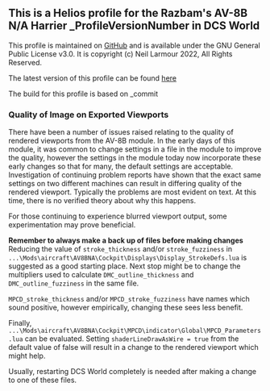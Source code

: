 ## This is a Helios profile for the Razbam's AV-8B N/A Harrier _ProfileVersionNumber in DCS World

This profile is maintained on [GitHub](_ProjectURL) and is available under the GNU General Public License v3.0.  It is copyright (c) Neil Larmour 2022, All Rights Reserved.

The latest version of this profile can be found [here](_Repository)

The build for this profile is based on _commit

### Quality of Image on Exported Viewports

There have been a number of issues raised relating to the quality of rendered viewports from the AV-8B module.  In the early days of this
module, it was common to change settings in a file in the module to improve the quality, however the settings in the module today
now incorporate these early changes so that for many, the default settings are acceptable.
Investigation of continuing problem reports have shown that the exact same settings on two different machines can result in differing
quality of the rendered viewport.  Typically the problems are most evident on text.  At this time, there is no verified theory about why this happens.

For those continuing to experience blurred viewport output, some experimentation may prove beneficial.

**Remember to always make a back up of files before making changes**
Reducing the value of `stroke_thickness` and/or `stroke_fuzziness` in `...\Mods\aircraft\AV8BNA\Cockpit\Displays\Display_StrokeDefs.lua` is suggested
as a good starting place.  Next stop might be to change the multipliers used to calculate `DMC_outline_thickness` and `DMC_outline_fuzziness` in the 
same file.

`MPCD_stroke_thickness` and/or `MPCD_stroke_fuzziness` have names which sound positive, however empirically, changing these sees less benefit.

Finally, `...\Mods\aircraft\AV8BNA\Cockpit\MPCD\indicator\Global\MPCD_Parameters.lua` can be evaluated.  Setting `shaderLineDrawAsWire = true` from the 
default value of false will result in a change to the rendered viewport which might help.  

Usually, restarting DCS World completely is needed after making a change to one of these files.